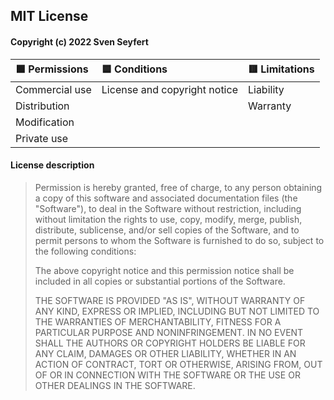 ## MIT License

#### Copyright (c) 2022 Sven Seyfert

| 🟩 Permissions | 🟦 Conditions                | 🟥 Limitations |
| :------------- | :--------------------------- | :------------ |
| Commercial use | License and copyright notice | Liability     |
| Distribution   |                              | Warranty      |
| Modification   |                              |               |
| Private use    |                              |               |

#### License description

> Permission is hereby granted, free of charge, to any person obtaining a copy
> of this software and associated documentation files (the "Software"), to deal
> in the Software without restriction, including without limitation the rights
> to use, copy, modify, merge, publish, distribute, sublicense, and/or sell
> copies of the Software, and to permit persons to whom the Software is
> furnished to do so, subject to the following conditions:
>
> The above copyright notice and this permission notice shall be included in all
> copies or substantial portions of the Software.
>
> THE SOFTWARE IS PROVIDED "AS IS", WITHOUT WARRANTY OF ANY KIND, EXPRESS OR
> IMPLIED, INCLUDING BUT NOT LIMITED TO THE WARRANTIES OF MERCHANTABILITY,
> FITNESS FOR A PARTICULAR PURPOSE AND NONINFRINGEMENT. IN NO EVENT SHALL THE
> AUTHORS OR COPYRIGHT HOLDERS BE LIABLE FOR ANY CLAIM, DAMAGES OR OTHER
> LIABILITY, WHETHER IN AN ACTION OF CONTRACT, TORT OR OTHERWISE, ARISING FROM,
> OUT OF OR IN CONNECTION WITH THE SOFTWARE OR THE USE OR OTHER DEALINGS IN THE
> SOFTWARE.
